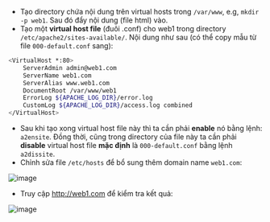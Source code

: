 - Tạo directory chứa nội dung trên virtual hosts trong `/var/www`, e.g, `mkdir -p web1`. Sau đó đẩy nội dung (file html) vào.
- Tạo một **virtual host file** (đuôi .conf) cho web1 trong directory `/etc/apache2/sites-available/`. Nội dung như sau (có thể copy mẫu từ file `000-default.conf` sang):

```bash
<VirtualHost *:80>
    ServerAdmin admin@web1.com
    ServerName web1.com
    ServerAlias www.web1.com
    DocumentRoot /var/www/web1
    ErrorLog ${APACHE_LOG_DIR}/error.log
    CustomLog ${APACHE_LOG_DIR}/access.log combined
</VirtualHost>
```
- Sau khi tạo xong  virtual host file này thì ta cần phải **enable** nó bằng lệnh: `a2ensite`. Đồng thời, cũng trong directory của file này ta cần phải **disable** virtual host file **mặc định** là `000-default.conf` bằng lệnh `a2dissite`.
- Chỉnh sửa file `/etc/hosts` để bổ sung thêm domain name `web1.com`:

![image](https://user-images.githubusercontent.com/61876488/116590540-16314800-a948-11eb-9288-366c7329a45c.png)

- Truy cập http://web1.com để kiểm tra kết quả:

![image](https://user-images.githubusercontent.com/61876488/116591292-d74fc200-a948-11eb-8a60-a8113f206820.png)
